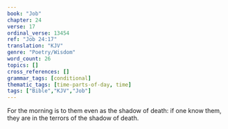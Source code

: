 ```yaml
---
book: "Job"
chapter: 24
verse: 17
ordinal_verse: 13454
ref: "Job 24:17"
translation: "KJV"
genre: "Poetry/Wisdom"
word_count: 26
topics: []
cross_references: []
grammar_tags: [conditional]
thematic_tags: [time-parts-of-day, time]
tags: ["Bible","KJV","Job"]
---
```

For the morning is to them even as the shadow of death: if one know them, they are in the terrors of the shadow of death.
